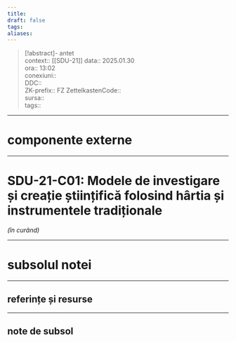 ```yaml
---
title: 
draft: false
tags: 
aliases:
---
```

> [!abstract]- antet  
> context::  [[SDU-21]]
> data:: 2025.01.30  
> ora:: 13:02  
> conexiuni::  
> DDC::  
> ZK-prefix::  FZ
> ZettelkastenCode::  
> sursa::  
> tags::  


---
# componente externe


---

# SDU-21-C01: Modele de investigare și creație științifică folosind hârtia și instrumentele tradiționale

*(în curând)*


---
# subsolul notei
---
## referințe și resurse


---
## note de subsol  